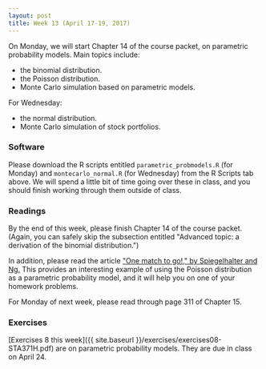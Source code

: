 ```yaml
---
layout: post
title: Week 13 (April 17-19, 2017)
---
```


On Monday, we will start Chapter 14 of the course packet, on parametric probability models.  Main topics include:  
- the binomial distribution.  
- the Poisson distribution.   
- Monte Carlo simulation based on parametric models.  

For Wednesday:   
- the normal distribution.   
- Monte Carlo simulation of stock portfolios.   
  


### Software

Please download the R scripts entitled `parametric_probmodels.R` (for Monday) and `montecarlo_normal.R` (for Wednesday) from the R Scripts tab above.  We will spend a little bit of time going over these in class, and you should finish working through them outside of class.   

### Readings

By the end of this week, please finish Chapter 14 of the course packet.  (Again, you can safely skip the subsection entitled "Advanced topic: a derivation of the binomial distribution.")  

In addition, please read the article ["One match to go!," by Spiegelhalter and Ng.](http://faculty.chicagobooth.edu/nicholas.polson/teaching/41000/speigelhalter-epl.pdf)  This provides an interesting example of using the Poisson distribution as a parametric probability model, and it will help you on one of your homework problems.

For Monday of next week, please read through page 311 of Chapter 15.  


### Exercises  

[Exercises 8 this week]({{ site.baseurl }}/exercises/exercises08-STA371H.pdf) are on parametric probability models.   They are due in class on April 24.  




